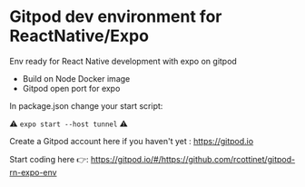 # Gitpod dev environment for ReactNative/Expo

Env ready for React Native development with expo on gitpod


- Build on Node Docker image
- Gitpod open port for expo

In package.json change your start script:

 ⚠️ `expo start --host tunnel` ⚠️

Create a Gitpod account here if you haven't yet : https://gitpod.io

Start coding here 👉: https://gitpod.io/#/https://github.com/rcottinet/gitpod-rn-expo-env
